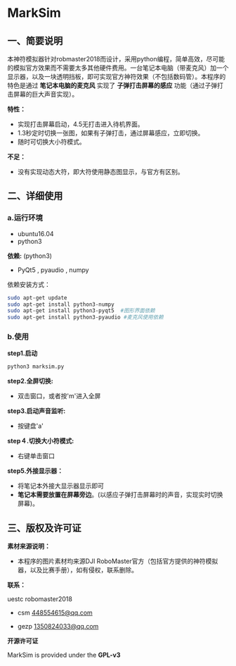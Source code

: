 # MarkSim

## 一、简要说明

本神符模拟器针对robmaster2018而设计，采用python编程，简单高效，尽可能的模拟官方效果而不需要太多其他硬件费用。一台笔记本电脑（带麦克风）加一个显示器，以及一块透明挡板，即可实现官方神符效果（不包括数码管）。本程序的特色是通过 __笔记本电脑的麦克风__ 实现了 __子弹打击屏幕的感应__ 功能（通过子弹打击屏幕的巨大声音实现）。

__特性：__

* 实现打击屏幕启动，4.5无打击进入待机界面。
* 1.3秒定时切换一张图，如果有子弹打击，通过屏幕感应，立即切换。
* 随时可切换大小符模式。

__不足：__

* 没有实现动态大符，即大符使用静态图显示，与官方有区别。

## 二、详细使用

### a.运行环境

* ubuntu16.04
* python3

__依赖:__ (python3)

* PyQt5 , pyaudio , numpy

依赖安装方式：

```bash
sudo apt-get update
sudo apt-get install python3-numpy
sudo apt-get install python3-pyqt5  #图形界面依赖
sudo apt-get install python3-pyaudio #麦克风使用依赖
```

### b.使用

__step1.启动__

```bash
python3 marksim.py
```

__step2.全屏切换:__

* 双击窗口，或者按'm'进入全屏

__step3.启动声音监听:__

* 按键盘'a'

__step４.切换大小符模式:__

* 右键单击窗口

__step5.外接显示器：__

* 将笔记本外接大显示器显示即可
* __笔记本需要放置在屏幕旁边__。(以感应子弹打击屏幕时的声音，实现实时切换屏幕)。

## 三、版权及许可证

__素材来源说明：__

* 本程序的图片素材均来源DJI RoboMaster官方（包括官方提供的神符模拟器，以及比赛手册），如有侵权，联系删除。

__联系：__

uestc robomaster2018

* csm  448554615@qq.com

- gezp 1350824033@qq.com

__开源许可证__

MarkSim is provided under the __GPL-v3__